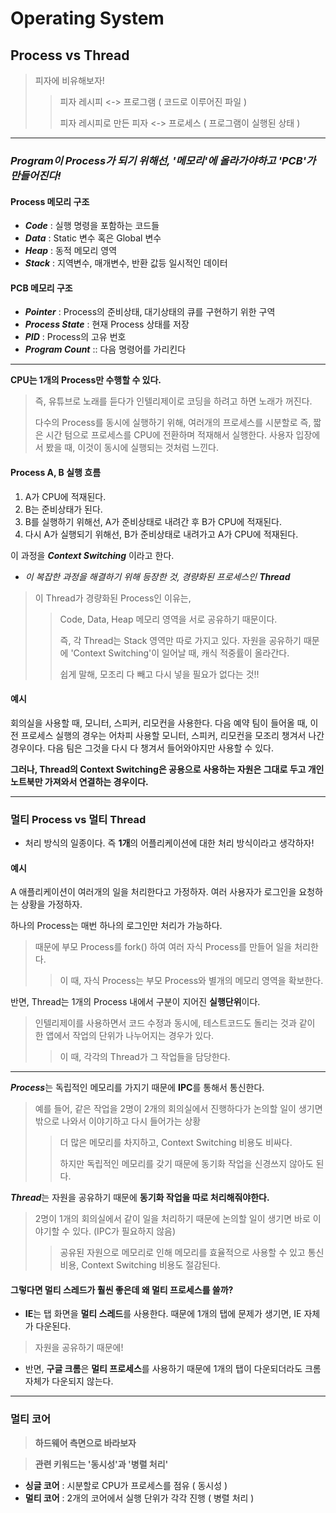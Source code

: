# Operating System

<h2>Process vs Thread</h2>

> 피자에 비유해보자!
>> 피자 레시피 <-> 프로그램 ( 코드로 이루어진 파일 )
>> 
>> 피자 레시피로 만든 피자 <-> 프로세스 ( 프로그램이 실행된 상태 )

---

### _Program이 Process가 되기 위해선, '메모리'에 올라가야하고 'PCB'가 만들어진다!_ ###

#### Process 메모리 구조

- ***Code*** : 실행 명령을 포함하는 코드들
- ***Data*** : Static 변수 혹은 Global 변수
- ***Heap*** : 동적 메모리 영역
- ***Stack*** : 지역변수, 매개변수, 반환 값등 일시적인 데이터

#### PCB 메모리 구조

- ***Pointer*** : Process의 준비상태, 대기상태의 큐를 구현하기 위한 구역
- ***Process State*** : 현재 Process 상태를 저장
- ***PID*** : Process의 고유 번호
- ***Program Count*** :: 다음 명령어를 가리킨다

---

**CPU는 1개의 Process만 수행할 수 있다.** 
> 즉, 유튜브로 노래를 듣다가 인텔리제이로 코딩을 하려고 하면 노래가 꺼진다. 
> 
> 다수의 Process를 동시에 실행하기 위해, 여러개의 프로세스를 시분할로 즉, 짧은 시간 텀으로 프로세스를 CPU에 전환하며 적재해서 실행한다. 사용자 입장에서 봤을 때, 이것이 동시에 실행되는 것처럼 느낀다.

#### Process A, B 실행 흐름 ####

1. A가 CPU에 적재된다.
2. B는 준비상태가 된다.
3. B를 실행하기 위해선, A가 준비상태로 내려간 후 B가 CPU에 적재된다.
4. 다시 A가 실행되기 위해선, B가 준비상태로 내려가고 A가 CPU에 적재된다.

이 과정을 ***Context Switching*** 이라고 한다.

 - _이 복잡한 과정을 해결하기 위해 등장한 것, 경량화된 프로세스인 ***Thread***_
  > 이 Thread가 경량화된 Process인 이유는,
  > > Code, Data, Heap 메모리 영역을 서로 공유하기 때문이다.
  > > 
  > > 즉, 각 Thread는 Stack 영역만 따로 가지고 있다. 자원을 공유하기 때문에 'Context Switching'이 일어날 때, 캐식 적중률이 올라간다. 
  > > 
  > > 쉽게 말해, 모조리 다 빼고 다시 넣을 필요가 없다는 것!!

#### 예시

회의실을 사용할 때, 모니터, 스피커, 리모컨을 사용한다. 다음 예약 팀이 들어올 때, 이전 프로세스 실행의 경우는 어차피 사용할 모니터, 스피커, 리모컨을 모조리 챙겨서 나간 경우이다. 다음 팀은 그것을 다시 다 챙겨서 들어와야지만 사용할 수 있다.

**그러나, Thread의 Context Switching은 공용으로 사용하는 자원은 그대로 두고 개인 노트북만 가져와서 연결하는 경우이다.**

---

### 멀티 Process vs 멀티 Thread ###
- 처리 방식의 일종이다. 즉 **1개**의 어플리케이션에 대한 처리 방식이라고 생각하자!

#### 예시

A 애플리케이션이 여러개의 일을 처리한다고 가정하자. 여러 사용자가 로그인을 요청하는 상황을 가정하자.

하나의 Process는 매번 하나의 로그인만 처리가 가능하다.
> 때문에 부모 Process를 fork() 하여 여러 자식 Process를 만들어 일을 처리한다.
> > 이 때, 자식 Process는 부모 Process와 별개의 메모리 영역을 확보한다.

반면, Thread는 1개의 Process 내에서 구분이 지어진 **실행단위**이다.
> 인텔리제이를 사용하면서 코드 수정과 동시에, 테스트코드도 돌리는 것과 같이 한 앱에서 작업의 단위가 나누어지는 경우가 있다. 
> > 이 때, 각각의 Thread가 그 작업들을 담당한다.

----

***Process***는 독립적인 메모리를 가지기 때문에 **IPC**를 통해서 통신한다. 
> 예를 들어, 같은 작업을 2명이 2개의 회의실에서 진행하다가 논의할 일이 생기면 밖으로 나와서 이야기하고 다시 들어가는 상황
> > 더 많은 메모리를 차지하고, Context Switching 비용도 비싸다.
> > 
> > 하지만 독립적인 메모리를 갖기 때문에 동기화 작업을 신경쓰지 않아도 된다.

***Thread***는 자원을 공유하기 때문에 **동기화 작업을 따로 처리해줘야한다.**
> 2명이 1개의 회의실에서 같이 일을 처리하기 때문에 논의할 일이 생기면 바로 이야기할 수 있다. (IPC가 필요하지 않음)
> > 공유된 자원으로 메모리로 인해 메모리를 효율적으로 사용할 수 있고 통신 비용, Context Switching 비용도 절감된다.

#### 그렇다면 멀티 스레드가 훨씬 좋은데 왜 멀티 프로세스를 쓸까?

- **IE**는 탭 화면을 **멀티 스레드**를 사용한다. 때문에 1개의 탭에 문제가 생기면, IE 자체가 다운된다.
 > 자원을 공유하기 때문에!

- 반면, **구글 크롬**은 **멀티 프로세스**를 사용하기 때문에 1개의 탭이 다운되더라도 크롬 자체가 다운되지 않는다.

---

###  멀티 코어
 > **하드웨어 측면으로 바라보자**
 
 > **관련 키워드는 '동시성'과 '병렬 처리'**
 
 - **싱글 코어** : 시분할로 CPU가 프로세스를 점유 ( 동시성 )
 - **멀티 코어** : 2개의 코어에서 실행 단위가 각각 진행 ( 병렬 처리 )


